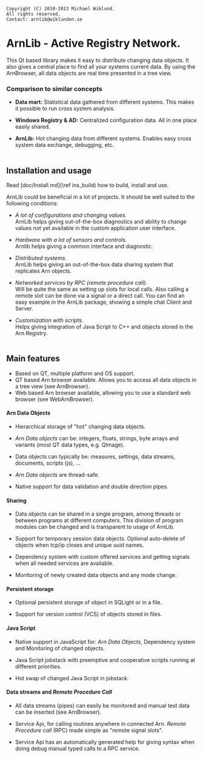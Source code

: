     Copyright (C) 2010-2013 Michael Wiklund.
    All rights reserved.
    Contact: arnlib@wiklunden.se

# ArnLib - Active Registry Network.

This Qt based library makes it easy to distribute changing data objects. It also gives a
central place to find all your systems current data. By using the ArnBrowser, all data
objects are real time presented in a tree view.

### Comparison to similar concepts

* **Data mart:** Statistical data gathered from different systems. This makes it possible
to run cross system analysis.

* **Windows Registry & AD:** Centralized configuration data. All in one place easily shared.

* **ArnLib:** Hot changing data from different systems. Enables easy cross system data
exchange, debugging, etc.
<Br><Br>


## Installation and usage

Read [doc/Install.md](\ref ins_build) how to build, install and use.

ArnLib could be beneficial in a lot of projects.
It should be well suited to the following conditions:

* _A lot of configurations and changing values._  <Br>
ArnLib helps giving out-of-the-box diagnostics and ability to change values not yet
available in the custom application user interface.

* _Hardware with a lot of sensors and controls._  <Br>
Arnlib helps giving a common interface and diagnostic.

* _Distributed systems._  <Br>
ArnLib helps giving an out-of-the-box data sharing system that replicates Arn objects.

* _Networked services by RPC (remote procedure call)._  <Br>
Will be quite the same as setting up slots for local calls. Also calling a remote slot
can be done via a signal or a direct call. You can find an easy example in the ArnLib
package, showing a simple chat Client and Server.

* _Customization with scripts._  <Br>
Helps giving integration of Java Script to C++ and objects stored in the Arn Registry.
<Br><Br>


## Main features

* Based on QT, multiple platform and OS support.
* QT based Arn browser available. Allows you to access all data objects in a tree view (see ArnBrowser).
* Web based Arn browser available, allowing you to use a standard web browser (see WebArnBrowser).

#### Arn Data Objects

* Hierarchical storage of "hot" changing data objects.

* _Arn Data objects_ can be: integers, floats, strings, byte arrays and variants
(most QT data types, e.g. QImage).

* Data objects can typically be: measures, settings, data streams, documents, scripts (js), ...

* _Arn Data objects_ are thread-safe.

* Native support for data validation and double direction pipes.

#### Sharing

* Data objects can be shared in a single program, among threads or between programs at
different computers. This division of program modules can be changed and is transparent
to usage of ArnLib.

* Support for temporary session data objects.
Optional auto-delete of objects when tcp/ip closes and unique uuid names.

* Dependency system with custom offered services and getting signals when all needed services
are available.

* Monitoring of newly created data objects and any mode change.

#### Persistent storage

* Optional persistent storage of object in SQLight or in a file.

* Support for version control (VCS) of objects stored in files.

#### Java Script

* Native support in JavaScript for: _Arn Data Objects_, Dependency system and
Monitoring of changed objects.

* Java Script jobstack with preemptive and cooperative scripts running at different priorities.

* Hot swap of changed Java Script in jobstack.

#### Data streams and _Remote Procedure Call_

* All data streams (pipes) can easily be monitored and manual test data can be inserted
(see ArnBrowser).

* Service Api, for calling routines anywhere in connected Arn.
_Remote Procedure call_ (RPC) made simple as "remote signal slots".

* Service Api has an automatically generated help for giving syntax when doing debug manual
typed calls to a RPC service.
